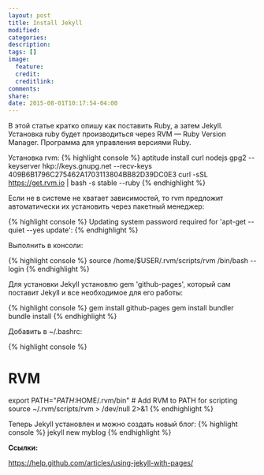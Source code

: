 ```yaml
---
layout: post
title: Install Jekyll
modified:
categories:
description:
tags: []
image:
  feature:
  credit:
  creditlink:
comments:
share:
date: 2015-08-01T10:17:54-04:00
---
```


В этой статье кратко опишу как поставить Ruby, а затем Jekyll. Установка ruby будет производиться через RVM — Ruby Version Manager. Программа для управления версиями Ruby.

Установка rvm:
{% highlight console %}
aptitude install curl nodejs
gpg2 --keyserver hkp://keys.gnupg.net --recv-keys 409B6B1796C275462A1703113804BB82D39DC0E3
curl -sSL https://get.rvm.io | bash -s stable --ruby
{% endhighlight %}

Если не в системе не хватает зависимостей, то rvm предложит автоматически их установить через пакетный менеджер:

{% highlight console %}
Updating system <user> password required for 'apt-get --quiet --yes update':
{% endhighlight %}

Выполнить в консоли:

{% highlight console %}
source /home/$USER/.rvm/scripts/rvm
/bin/bash --login
{% endhighlight %}

Для установки Jekyll установлю gem 'github-pages', который сам поставит Jekyll и все необходимое для его работы:

{% highlight console %}
gem install github-pages
gem install bundler
bundle install
{% endhighlight %}

Добавить в ~/.bashrc:

{% highlight console %}
# RVM
export PATH="$PATH:$HOME/.rvm/bin" # Add RVM to PATH for scripting
source ~/.rvm/scripts/rvm > /dev/null 2>&1
{% endhighlight %}


Теперь Jekyll установлен и можно создать новый блог:
{% highlight console %}
jekyll new myblog
{% endhighlight %}


**Ссылки:**

<https://help.github.com/articles/using-jekyll-with-pages/>

